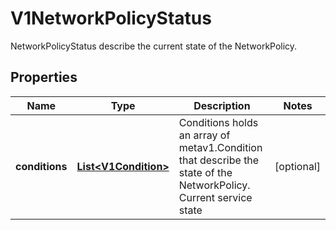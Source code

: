 

# V1NetworkPolicyStatus

NetworkPolicyStatus describe the current state of the NetworkPolicy.
## Properties

Name | Type | Description | Notes
------------ | ------------- | ------------- | -------------
**conditions** | [**List&lt;V1Condition&gt;**](V1Condition.md) | Conditions holds an array of metav1.Condition that describe the state of the NetworkPolicy. Current service state |  [optional]



